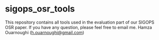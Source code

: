 # sigops_osr_tools
This repository contains all tools used in the evaluation part of our SIGOPS OSR paper. 
If you have any question, please feel free to email me. 
Hamza Ouarnoughi (h.ouarnoughi@gmail.com)
